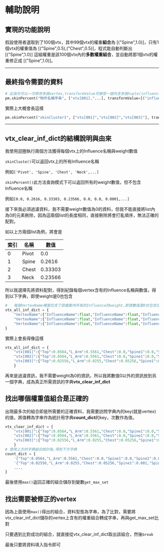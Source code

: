 # 輔助說明
## 實現的功能說明
假設使用者選取到了100個vtx，其中99個vtx的權重**組合**為 [("Spine",1.0)]，只有1個vtx的權重值為 [("Spine",0.5),("Chest",0.5)]，程式能自動判斷出 [("Spine",1.0)] 這組權重是該100個vtx內的**多數權重組合**，並自動將那1個vtx的權重修正成 [("Spine",1.0)]。


----------
## 最終指令需要的資料

```python
# 此指令可以一次修改多個vertex,transformValue可接受一個內含多個tuple(influenceName,weight)組成的list
pm.skinPercent("物件名稱字串", ["vtx[001],"...], transformValue=[("influence名稱",weight數值)...])
```
實際上大概會長這樣
```python
pm.skinPercent("skinCluster1", ["vtx[001]","vtx[002]","vtx[003]"], transformValue=[("Chest",0.1),("Spine1",0.5),("Spine2",0.4)])
```

--------
## vtx_clear_inf_dict的結構說明與由來
我使用迴圈執行兩個方法獲得每個vtx上的Influence名稱與weight數值

`skinCluste()`可以返回vtx上的所有Influence名稱

例如`['Pivot', 'Spine', 'Chest', 'Neck',...]`

`skinPercent()`此方法查詢模式下可以返回所有的weight數值，但不包含Influence名稱

例如`[0.0, 0.2616, 0.33303, 0.23566, 0.0, 0.0, 0.0001,...]`

接下來我必須過濾資料，我不需要weight數值為0的資料，但我不能直接將list內為0的元素刪除，因為這兩個list的長度相同，直接刪除將會打亂順序，無法正確的配對。

如以上方兩個list為例，將會是

|索引|名稱|數值|
|----|----|---|
|0|Pivot|0.0|
|1|Spine|0.2616|
|2|Chest|0.33303|
|3|Neck|0.23566|

所以我選擇先將資料配對，得到紀錄每個vertex含有的Influence名稱與數值，得到以下字典，即使weight是0也包含
```python
#   每個VertexName裡面包含了該檔案內所有的Influence的weight,即使數值是0也包含在內
vtx_all_inf_dict = {
    "VertexName":{"InfluenceName":float,"InfluenceName":float,"InfluenceName":float,"InfluenceName":float,"InfluenceName":float,...},
    "VertexName":{"InfluenceName":float,"InfluenceName":float,"InfluenceName":float,"InfluenceName":float,"InfluenceName":float,...},
    "VertexName":{"InfluenceName":float,"InfluenceName":float,"InfluenceName":float,"InfluenceName":float,"InfluenceName":float,...}...
}
```
實際上會長得像這樣
```python
vtx_all_inf_dict = {
    "vtx[001]":{"Top":0.0564,"L_Arm":0.5561,"Chest":0.0,"Spine1":0.0,"Spine2":0.0,...},
    "vtx[002]":{"Top":0.0564,"L_Arm":0.5561,"Chest":0.0,"Spine1":0.0,"Spine2":0.0,...},
    "vtx[003]":{"Top":0.02556,"L_Arm":0.0255,"Chest":0.05256,"Spine1":0.001,"Spine2":0.0,...},...
    }
```

再來是過濾資訊，我不需要weight為0的資訊，所以我將數值0以外的資訊放到另一個字典，成為真正所需資訊的字典**vtx_clear_inf_dict**

## 找出哪個權重值組合是正確的

出現最多次的組合即是所需要的正確資料，我需要訪問字典內的key(就是vertex)的值，將值轉為字串作為統計用字典**count_dict**的key，次數作為值。

```python
vtx_clear_inf_dict = {
    "vtx[001]":{"Top":0.0564,"L_Arm":0.5561,"Chest":0.0,"Spine1":0.0,"Spine2":0.0,...},
    "vtx[002]":{"Top":0.0564,"L_Arm":0.5561,"Chest":0.0,"Spine1":0.0,"Spine2":0.0,...},
    "vtx[003]":{"Top":0.02556,"L_Arm":0.0255,"Chest":0.05256,"Spine1":0.001,"Spine2":0.0,...},...
    }
# 使用上方的字典組合統計後,得到下方字典
count_dict = {
    '{"Top":0.0564,"L_Arm":0.5561,"Chest":0.0,"Spine1":0.0,"Spine2":0.0,...}':次數,
    '{"Top":0.02556,"L_Arm":0.0255,"Chest":0.05256,"Spine1":0.001,"Spine2":0.0,...}':次數,
    ....
}
 ```   
最後使用`max()`返回正確的組合儲存到變數`get_max_set`

## 找出需要被修正的vertex

因為上面使用`max()`得出的組合，資料型態為字串，為了比對，需要將vtx_clear_inf_dict儲存的vertex上含有的權重組合轉成字串，再與get_max_set比對

只要遇到比對成功的組合，就直接從vtx_clear_inf_dict取出該組合，然後`break`

最後只要將資料填入指令即可

